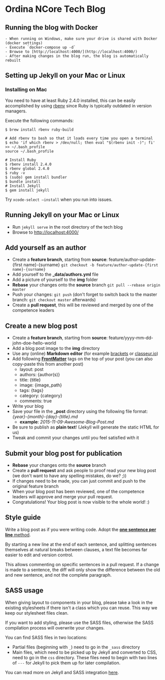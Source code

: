 # Ordina NCore Tech Blog

## Running the blog with Docker

    - When running on Windows, make sure your drive is shared with Docker (docker settings)
    - Execute `docker-compose up -d`
    - Browse to [http://localhost:4000/](http://localhost:4000/)
    - After making changes in the blog run, the blog is automatically rebuilt

## Setting up Jekyll on your Mac or Linux
### Installing on Mac
You need to have at least Ruby 2.4.0 installed, this can be easily accomplished by using [rbenv](https://github.com/rbenv/rbenv) since Ruby is typically outdated in version managers.

Execute the following commands:

    $ brew install rbenv ruby-build

    # Add rbenv to bash so that it loads every time you open a terminal
    $ echo 'if which rbenv > /dev/null; then eval "$(rbenv init -)"; fi' >> ~/.bash_profile
    source ~/.bash_profile

    # Install Ruby
    $ rbenv install 2.4.0
    $ rbenv global 2.4.0
    $ ruby -v
    $ (sudo) gem install bundler
    $ bundle install
    # Install Jekyll
    $ gem install jekyll

Try `xcode-select —install` when you run into issues.

## Running Jekyll on your Mac or Linux
- Run `jekyll serve` in the root directory of the tech blog
- Browse to [http://localhost:4000/](http://localhost:4000/)

## Add yourself as an author
- Create a **feature branch**, starting from **source**: feature/author-update-{first name}-{surname}
`git checkout -b feature/author-update-{first name}-{surname}`
- Add yourself to the **_data/authors.yml** file
- Add a picture of yourself to the **img** folder
- **Rebase** your changes onto the **source** branch `git pull --rebase origin master` 
- Push your changes: `git push` (don't forget to switch back to the master branch: `git checkout master` afterwards)
- Create a **pull request**, this will be reviewed and merged by one of the competence leaders

## Create a new blog post
- Create a **feature branch**, starting from **source**: feature/yyyy-mm-dd-john-doe-hello-world
- Add a blog post image to the **img** directory
- Use any (online) **Markdown editor** (for example [brackets](http://brackets.io) or [classeur.io](http://classeur.io))
- Add following [**FrontMatter**](http://jekyllrb.com/docs/frontmatter/) tags on the top of your post (you can also copy-paste this from another post)
    - layout: post
    - authors: {author(s)}
    - title: {title}
    - image: {image_path}
    - tags: {tags}
    - category: {category}
    - comments: true
- Write your blog
- Save your file in the **_post** directory using the following file format: *{year}-{month}-{day}-{title}.md*
    - **example**: *2015-11-09-Awesome-Blog-Post.md*
- Be sure to publish as **plain text**! (Jekyll will generate the static HTML for us)
- Tweak and commit your changes until you feel satisfied with it

## Submit your blog post for publication
- **Rebase** your changes onto the **source** branch
- Create a **pull request** and ask people to proof read your new blog post (we don't want to have any spelling mistakes, do we? ;))
- If changes need to be made, you can just commit and push to the original feature branch
- When your blog post has been reviewed, one of the competence leaders will approve and merge your pull request.
- Congratulations! Your blog post is now visible to the whole world! :)

## Style guide

Write a blog post as if you were writing code.
Adopt the [**one sentence per line** method](https://raw.githubusercontent.com/brandon-rhodes/blog/master/texts/brandon/2012/one-sentence-per-line.rst).

By starting a new line at the end of each sentence,
and splitting sentences themselves at natural breaks between clauses,
a text file becomes far easier to edit and version control.

This allows commenting on specific sentences in a pull request.
If a change is made to a sentence,
the diff will only show the difference between the old and new sentence,
and not the complete paragraph.

## SASS usage

When giving layout to components in your blog,
please take a look in the existing stylesheets if there isn't a class which you can reuse.
This way we keep our stylesheet files clean.

If you want to add styling,
please use the SASS files,
otherwise the SASS compilation process will overwrite your changes.

You can find SASS files in two locations:

- Partial files (beginning with `_`) need to go in the `_sass` directory
- Main files,
which need to be picked up by Jekyll and converted to CSS,
need to go in the `css` directory.
These files need to begin with two lines of `---` for Jekyll to pick them up for later compilation.

You can read more on Jekyll and SASS integration [here](https://jekyllrb.com/docs/assets/).
